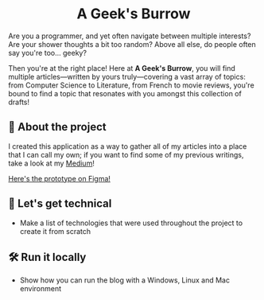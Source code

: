 <div align="center">
 <h1>A Geek's Burrow</h1>
</div>

Are you a programmer, and yet often navigate between multiple interests? Are your shower thoughts a bit too random? Above all else, do people often say you're too... geeky?

Then you're at the right place! Here at **A Geek's Burrow**, you will find multiple articles—written by yours truly—covering a vast array of topics: from Computer Science to Literature, from French to movie reviews, you're bound to find a topic that resonates with you amongst this collection of drafts!

## 📝 About the project
I created this application as a way to gather all of my articles into a place that I can call my own; if you want to find some of my previous writings, take a look at my [Medium](#)! 

[Here's the prototype on Figma!](https://www.figma.com/design/Xppsg76PikexYXjKSAtsQN/Geek's-Burrow?node-id=1-2&t=VMX0Fs1DO1y943oo-1)

## 💾 Let's get technical
* Make a list of technologies that were used throughout the project to create it from scratch

## 🛠️ Run it locally 
* Show how you can run the blog with a Windows, Linux and Mac environment